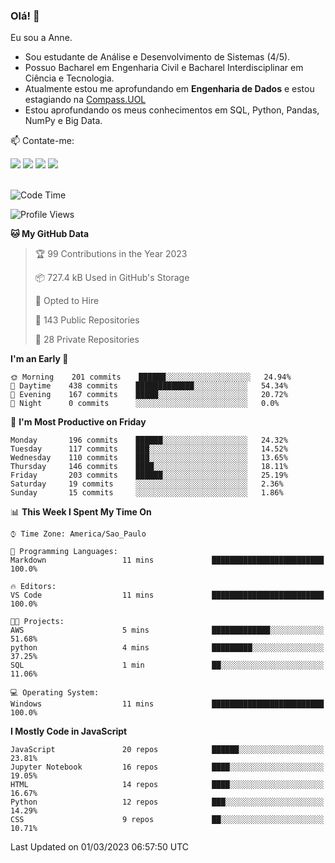### Olá! 👋
Eu sou a Anne. 
- Sou estudante de Análise e Desenvolvimento de Sistemas (4/5).
- Possuo Bacharel em Engenharia Civil e Bacharel Interdisciplinar em Ciência e Tecnologia.
- Atualmente estou me aprofundando em **Engenharia de Dados** e estou estagiando na [Compass.UOL](https://compass.uol/pt/home/) 
- Estou aprofundando os meus conhecimentos em SQL, Python, Pandas, NumPy e Big Data.

📫 Contate-me: 

<div>
<a href="https://www.instagram.com/annekarolinefc/" target="_blank"><img src="https://img.shields.io/badge/-Instagram-%23E4405F?style=for-the-badge&logo=instagram&logoColor=white" target="_blank"></a> 
<a href = "mailto:annekarolinefc@gmail.com"><img src="https://img.shields.io/badge/-Gmail-%23333?style=for-the-badge&logo=gmail&logoColor=white" target="_blank"></a>
<a href="https://www.linkedin.com/in/devannekarolinefc/" target="_blank"><img src="https://img.shields.io/badge/-LinkedIn-%230077B5?style=for-the-badge&logo=linkedin&logoColor=white" target="_blank"></a> 
<a href="https://api.whatsapp.com/send?phone=5533991375118&text=Ol%C3%A1%20Anne!%20" target="_blank"><img src="https://img.shields.io/badge/WhatsApp-25D366?style=for-the-badge&logo=whatsapp&logoColor=white" target="_blank"></a>
</div>

  
<!--
  <img align="center" alt="Anne-An" height="30" width="40" src="https://github.com/devicons/devicon/blob/master/icons/angularjs/angularjs-original.svg">
-->

</br>

<!--START_SECTION:waka-->
![Code Time](http://img.shields.io/badge/Code%20Time-139%20hrs%2032%20mins-blue)

![Profile Views](http://img.shields.io/badge/Profile%20Views-0-blue)

**🐱 My GitHub Data** 

> 🏆 99 Contributions in the Year 2023
 > 
> 📦 727.4 kB Used in GitHub's Storage 
 > 
> 💼 Opted to Hire
 > 
> 📜 143 Public Repositories 
 > 
> 🔑 28 Private Repositories  
 > 
**I'm an Early 🐤** 

```text
🌞 Morning    201 commits    ██████░░░░░░░░░░░░░░░░░░░   24.94% 
🌇 Daytime    438 commits    █████████████░░░░░░░░░░░░   54.34% 
🌃 Evening    167 commits    █████░░░░░░░░░░░░░░░░░░░░   20.72% 
🌙 Night      0 commits      ░░░░░░░░░░░░░░░░░░░░░░░░░   0.0%

```
📅 **I'm Most Productive on Friday** 

```text
Monday       196 commits    ██████░░░░░░░░░░░░░░░░░░░   24.32% 
Tuesday      117 commits    ███░░░░░░░░░░░░░░░░░░░░░░   14.52% 
Wednesday    110 commits    ███░░░░░░░░░░░░░░░░░░░░░░   13.65% 
Thursday     146 commits    ████░░░░░░░░░░░░░░░░░░░░░   18.11% 
Friday       203 commits    ██████░░░░░░░░░░░░░░░░░░░   25.19% 
Saturday     19 commits     ░░░░░░░░░░░░░░░░░░░░░░░░░   2.36% 
Sunday       15 commits     ░░░░░░░░░░░░░░░░░░░░░░░░░   1.86%

```


📊 **This Week I Spent My Time On** 

```text
⌚︎ Time Zone: America/Sao_Paulo

💬 Programming Languages: 
Markdown                 11 mins             █████████████████████████   100.0%

🔥 Editors: 
VS Code                  11 mins             █████████████████████████   100.0%

🐱‍💻 Projects: 
AWS                      5 mins              █████████████░░░░░░░░░░░░   51.68% 
python                   4 mins              █████████░░░░░░░░░░░░░░░░   37.25% 
SQL                      1 min               ██░░░░░░░░░░░░░░░░░░░░░░░   11.06%

💻 Operating System: 
Windows                  11 mins             █████████████████████████   100.0%

```

**I Mostly Code in JavaScript** 

```text
JavaScript               20 repos            ██████░░░░░░░░░░░░░░░░░░░   23.81% 
Jupyter Notebook         16 repos            ████░░░░░░░░░░░░░░░░░░░░░   19.05% 
HTML                     14 repos            ████░░░░░░░░░░░░░░░░░░░░░   16.67% 
Python                   12 repos            ███░░░░░░░░░░░░░░░░░░░░░░   14.29% 
CSS                      9 repos             ██░░░░░░░░░░░░░░░░░░░░░░░   10.71%

```



 Last Updated on 01/03/2023 06:57:50 UTC
<!--END_SECTION:waka-->
  
